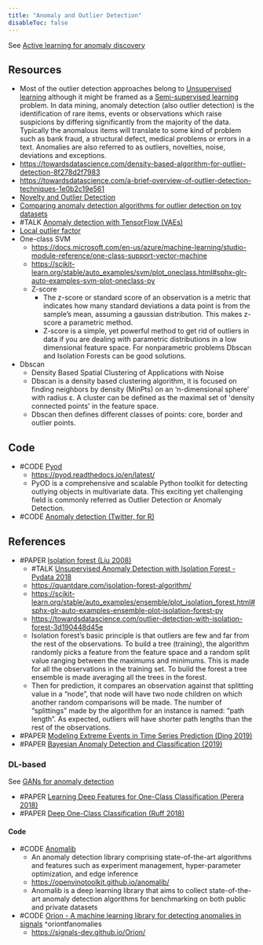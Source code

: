 ```yaml
---
title: "Anomaly and Outlier Detection"
disableToc: false 
---
```


See [Active learning for anomaly discovery](AI/Active%20learning.md#Active%20learning%20for%20anomaly%20discovery)

## Resources
- Most of the outlier detection approaches belong to [Unsupervised learning](AI/Unsupervised%20learning/Unsupervised%20learning.md) although it might be framed as a [Semi-supervised learning](AI/Semi-supervised%20learning.md) problem. In data mining, anomaly detection (also outlier detection) is the identification of rare items, events or observations which raise suspicions by differing significantly from the majority of the data. Typically the anomalous items will translate to some kind of problem such as bank fraud, a structural defect, medical problems or errors in a text. Anomalies are also referred to as outliers, novelties, noise, deviations and exceptions.
- https://towardsdatascience.com/density-based-algorithm-for-outlier-detection-8f278d2f7983 
- https://towardsdatascience.com/a-brief-overview-of-outlier-detection-techniques-1e0b2c19e561 
- [Novelty and Outlier Detection](https://scikit-learn.org/stable/modules/outlier_detection.html)
- [Comparing anomaly detection algorithms for outlier detection on toy datasets](https://scikit-learn.org/stable/auto_examples/plot_anomaly_comparison.html)
- #TALK [Anomaly detection with TensorFlow (VAEs)](https://www.youtube.com/watch?v=2K3ScZp1dXQ)
- [Local outlier factor](https://scikit-learn.org/stable/auto_examples/neighbors/plot_lof_outlier_detection.html#sphx-glr-auto-examples-neighbors-plot-lof-outlier-detection-py)
- One-class SVM
	- https://docs.microsoft.com/en-us/azure/machine-learning/studio-module-reference/one-class-support-vector-machine
	- https://scikit-learn.org/stable/auto_examples/svm/plot_oneclass.html#sphx-glr-auto-examples-svm-plot-oneclass-py
  - Z-score
	- The z-score or standard score of an observation is a metric that indicates how many standard deviations a data point is from the sample’s mean, assuming a gaussian distribution. This makes z-score a parametric method. 
	- Z-score is a simple, yet powerful method to get rid of outliers in data if you are dealing with parametric distributions in a low dimensional feature space. For nonparametric problems Dbscan and Isolation Forests can be good solutions.
- Dbscan
	- Density Based Spatial Clustering of Applications with Noise
	- Dbscan is a density based clustering algorithm, it is focused on finding neighbors by density (MinPts) on an ‘n-dimensional sphere’ with radius ɛ. A cluster can be defined as the maximal set of 'density connected points' in the feature space.
	- Dbscan then defines different classes of points: core, border and outlier points.

  
## Code
- #CODE [Pyod](https://github.com/yzhao062/pyod)
	- https://pyod.readthedocs.io/en/latest/
	- PyOD is a comprehensive and scalable Python toolkit for detecting outlying objects in multivariate data. This exciting yet challenging field is commonly referred as Outlier Detection or Anomaly Detection.
 - #CODE [Anomaly detection (Twitter, for R)](https://github.com/twitter/AnomalyDetection)
  
  
## References
- #PAPER [Isolation forest (Liu 2008)](https://ieeexplore.ieee.org/document/4781136 )
	- #TALK [Unsupervised Anomaly Detection with Isolation Forest - Pydata 2018](https://www.youtube.com/watch?v=5p8B2Ikcw-k)
	- https://quantdare.com/isolation-forest-algorithm/
	- https://scikit-learn.org/stable/auto_examples/ensemble/plot_isolation_forest.html#sphx-glr-auto-examples-ensemble-plot-isolation-forest-py
	- https://towardsdatascience.com/outlier-detection-with-isolation-forest-3d190448d45e
	- Isolation forest’s basic principle is that outliers are few and far from the rest of the observations. To build a tree (training), the algorithm randomly picks a feature from the feature space and a random split value ranging between the maximums and minimums. This is made for all the observations in the training set. To build the forest a tree ensemble is made averaging all the trees in the forest.
    - Then for prediction, it compares an observation against that splitting value in a “node”, that node will have two node children on which another random comparisons will be made. The number of “splittings” made by the algorithm for an instance is named: “path length”. As expected, outliers will have shorter path lengths than the rest of the observations.
- #PAPER [Modeling Extreme Events in Time Series Prediction (Ding 2019)](http://staff.ustc.edu.cn/~hexn/papers/kdd19-timeseries.pdf)
- #PAPER [Bayesian Anomaly Detection and Classification (2019)](https://arxiv.org/abs/1902.08627  )


### DL-based
See [GANs for anomaly detection](AI/Deep%20learning/GANs.md#GANs%20for%20anomaly%20detection)

- #PAPER [Learning Deep Features for One-Class Classification (Perera 2018)](https://arxiv.org/abs/1801.05365)
- #PAPER [Deep One-Class Classification (Ruff 2018)](http://proceedings.mlr.press/v80/ruff18a.html)

#### Code
- #CODE [Anomalib](https://github.com/openvinotoolkit/anomalib)
	- An anomaly detection library comprising state-of-the-art algorithms and features such as experiment management, hyper-parameter optimization, and edge inference
	- https://openvinotoolkit.github.io/anomalib/
	- Anomalib is a deep learning library that aims to collect state-of-the-art anomaly detection algorithms for benchmarking on both public and private datasets
- #CODE [Orion - A machine learning library for detecting anomalies in signals](https://github.com/signals-dev/Orion) ^oriontfanomalies
	- https://signals-dev.github.io/Orion/